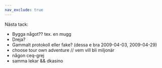 ```yaml
---
nav_exclude: true
---
```


Nästa tack:

*   Bygga något?? tex. en mugg
*   Dreja?
*   Gammalt protokoll eller fake? (dessa e bra 2009-04-03, 2009-04-29)
*   choose tour own adventure // vem vill bli miljonär
*   någon ceq-grej
*   samma lekar && dkasino
